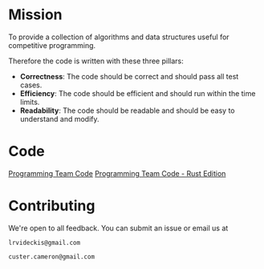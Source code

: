 # Mission
To provide a collection of algorithms and data structures useful for competitive programming.

Therefore the code is written with these three pillars:
- **Correctness**: The code should be correct and should pass all test cases.
- **Efficiency**: The code should be efficient and should run within the time limits.
- **Readability**: The code should be readable and should be easy to understand and modify.

# Code
[Programming Team Code](https://github.com/programming-team-code/programming_team_code)
[Programming Team Code - Rust Edition](https://github.com/programming-team-code/programming_team_code_rust)

# Contributing

We're open to all feedback. You can submit an issue or email us at
```
lrvideckis@gmail.com
```
```
custer.cameron@gmail.com
```
